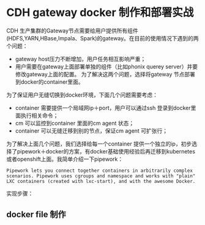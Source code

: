  
# CDH gateway docker 制作和部署实战 
CDH 生产集群的Gateway节点需要给用户提供所有组件(HDFS,YARN,HBase,Impala、Spark)的gateway。在目前的使用情况下遇到的两个问题：

- gateway host压力不断增加，用户任务相互影响严重；
- 用户需要在gateway上面部署单独的组件（比如phonix querey server）并要修改gateway上面的配置。
为了解决这两个问题，选择将gateway 节点部署到docker的container里面。

 为了保证用户无缝切换到docker环境，下面几个问题需要考虑：
-  container 需要提供一个局域网ip＋port，用户可以通过ssh 登录到docker里面执行相关命令；
-  cm 可以监控到container 里面的cm agent 状态；
-  container 可以无缝迁移到别的节点，保证cm agent 可扩张行；

为了解决上面几个问题，我们选择给每一个container 提供一个独立的ip，初步选择了pipework＋docker的方案，有docker基础使用经验后再迁移到kubernetes或者openshift上面。我简单介绍一下pipework：
```
Pipework lets you connect together containers in arbitrarily complex scenarios. Pipework uses cgroups and namespace and works with "plain" LXC containers (created with lxc-start), and with the awesome Docker.
```
实现步骤：
## docker file 制作
